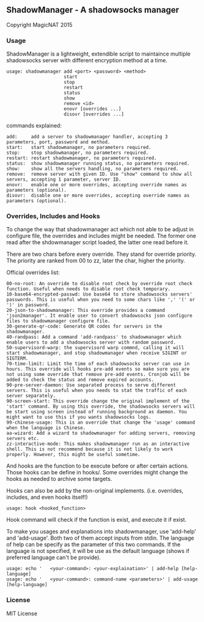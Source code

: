 ShadowManager - A shadowsocks manager
---

Copyright MagicNAT 2015

### Usage

ShadowManager is a lightweight, extendible script to maintaince multiple shadowsocks server with different encryption method at a time.

	usage: shadowmanager add <port> <password> <method>
	                     start
	                     stop
	                     restart
	                     status
	                     show
	                     remove <id>
	                     enovr [overrides ...]
	                     disovr [overrides ...]

commands explained:

	add:     add a server to shadowmanager handler, accepting 3 parameters, port, password and method.
	start:   start shadowmanager, no parameters required.
	stop:    stop shadowmanager, no parameters required.
	restart: restart shadowmanager, no parameters required.
	status:  show shadowmanager running status, no parameters required.
	show:    show all the servers handling, no parameters required.
	remove:  remove server with given ID. Use "show" command to show all servers, accepting 1 parameter, server ID.
	enovr:   enable one or more overrides, accepting override names as parameters (optional).
	disovr:  disable one or more overrides, accepting override names as parameters (optional).

### Overrides, Includes and Hooks

To change the way that shadowmanager act which not able to be adjust in configure file, the overrides and includes might be needed. The former one read after the shdowmanager script loaded, the latter one read before it.

There are two chars before every override. They stand for override priority. The priority are ranked from 00 to zz, later the char, higher the priority.

Official overrides list:

	00-no-root: An override to disable root check by override root check function. Useful when needs to disable root check temporary.
	10-base64-encrypted-passwd: Use base64 to store shadowsocks servers' passwords. This is useful when you need to some chars like ',' '(' or ')' in password.
	20-json-to-shadowmanager: This override provides a command 'json2manager'. It enable user to convert shadowsocks json configure files to shadowmanager configure file.
	30-generate-qr-code: Generate QR codes for servers in the shadowmanager.
	40-randpass: Add a command 'add-randpass' to shadowmanager which enable users to add a shadowsocks server with random password.
	50-supervisord-warp: the supervisord warp commnd, calling it will start shadowmanager, and stop shadowmanager when receive SIGINT or SIGTERM.
	70-time-limit: Limit the time of each shadowsocks server can use in hours. This override will hooks pre-add events so make sure you are not using some override that remove pre-add events. Cronjob will be added to check the status and remove expired accounts.
	90-pre-server-daemon: Use separated process to serve different servers. This is useful when you needs to stat the traffic of each server separately.
	90-screen-start: This override change the original implement of the 'start' command. By using this override, the shadowsocks servers will be start using screen instead of running background as daemon. You might want to use this if you wants shadowsocks logs.
	99-chinese-usage: This is an override that change the 'usage' command when the language is Chinese.
	aa-wizard: Add a wizard to shadowmanager for adding servers, removing servers etc.
	zz-interactive-mode: This makes shadowmanager run as an interactive shell. This is not recommend because it is not likely to work properly. However, this might be useful sometime.

And hooks are the function to be execute before or after certain actions. Those hooks can be define in hooks/. Some overrides might change the hooks as needed to archive some targets.

Hooks can also be add by the non-original implements. (i.e. overrides, includes, and even hooks itself!) 

	usage: hook <hooked_function>

Hook command will check if the function is exist, and execute it if exist.

To make you usages and explanations into shadowmanager, use 'add-help' and 'add-usage'. Both two of them accept inputs from stdin. The language of help can be specify as the parameter of this two commands. If the language is not specified, it will be use as the default language (shows if preferred language can't be provide).

	usage: echo '	<your-command>: <your-explaination>' | add-help [help-language]
	usage: echo '	<your-command>: command-name <parameters>' | add-usage [help-language]

### License

MIT License
